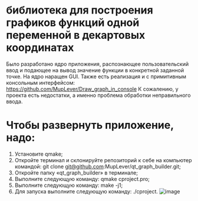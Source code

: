 # библиотека для построения графиков функций одной переменной в декартовых координатах
Было разработано ядро приложения, распознающее пользовательский ввод и подающее на вывод значение функции в конкретной заданной точке.
На ядро наращен GUI. Также есть реализация и с примитивным консольным интерфейсом: https://github.com/MupLever/Draw_graph_in_console
К сожалению, у проекта есть недостатки, а именно проблема обработки неправильного ввода.
# Чтобы развернуть приложение, надо:
1.	Установите qmake;
2.	Откройте терминал и склонируйте репозиторий к себе на компьютер командой: git clone git@github.com:MupLever/qt_graph_builder.git;
3.	Откройте папку «qt_graph_builder» в терминале;
4.	Выполните следующую команду: qmake cproject.pro;
5.	Выполните следующую команду: make -j1;
6.	Для запуска выполните следующую команду: ./cproject.
![image](https://user-images.githubusercontent.com/90530335/218308264-47c0bd25-2f91-41d2-b3d5-407773cda81a.png)
